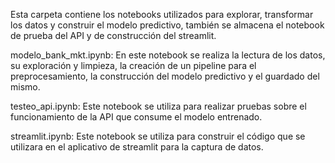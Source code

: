Esta carpeta contiene los notebooks utilizados para explorar, transformar los datos y construir el modelo predictivo, también se almacena el notebook de prueba del API y de construcción del streamlit.

modelo_bank_mkt.ipynb: En este notebook se realiza la lectura de los datos, su exploración y limpieza, la creación de un pipeline para el preprocesamiento, la construcción del modelo predictivo y el guardado del mismo.

testeo_api.ipynb: Este notebook se utiliza para realizar pruebas sobre el funcionamiento de la API que consume el modelo entrenado.

streamlit.ipynb: Este notebook se utiliza para construir el código que se utilizara en el aplicativo de streamlit para la captura de datos.
